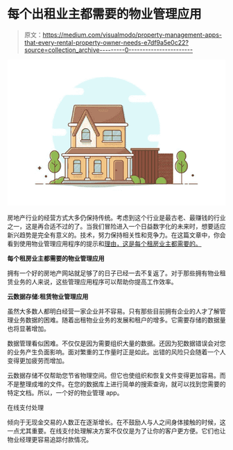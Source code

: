 # 每个出租业主都需要的物业管理应用

> 原文：<https://medium.com/visualmodo/property-management-apps-that-every-rental-property-owner-needs-e7df9a5e0c22?source=collection_archive---------0----------------------->

![](img/2a3bae9e17af8791001e3cb31d605acb.png)

房地产行业的经营方式大多仍保持传统。考虑到这个行业是最古老、最赚钱的行业之一，这是再合适不过的了。当我们冒险进入一个日益数字化的未来时，想要适应新兴趋势是完全有意义的。技术，努力保持相关性和竞争力。在这篇文章中，你会看到使用物业管理应用程序的提示和[理由，这是每个租房业主都需要的。](https://visualmodo.com/5-ways-you-can-benefit-from-a-website-for-your-property-listing/)

**每个租房业主都需要的物业管理应用**

拥有一个好的房地产网站就足够了的日子已经一去不复返了。对于那些拥有物业租赁业务的人来说，这些管理应用程序可以帮助你提高工作效率。

**云数据存储:租赁物业管理应用**

虽然大多数人都明白经营一家企业并不容易。只有那些目前拥有企业的人才了解管理业务数据的困难。随着出租物业业务的发展和租户的增多。它需要存储的数据量也将显著增加。

数据管理看似困难。不仅仅是因为需要组织大量的数据。还因为犯数据错误会对您的业务产生负面影响。面对繁重的工作量时正是如此。出错的风险只会随着一个人变得更加疲劳而增加。

云数据存储不仅帮助您节省物理空间。但它也使组织和恢复文件变得更加容易。而不是整理成堆的文件。在您的数据库上进行简单的搜索查询，就可以找到您需要的特定文档。所以，一个好的物业管理 app。

在线支付处理

倾向于无现金交易的人数正在逐渐增长。在不鼓励人与人之间身体接触的时候，这一点尤其重要。在线支付处理解决方案不仅仅是为了让你的客户更方便。它们也让物业经理更容易追踪付款情况。